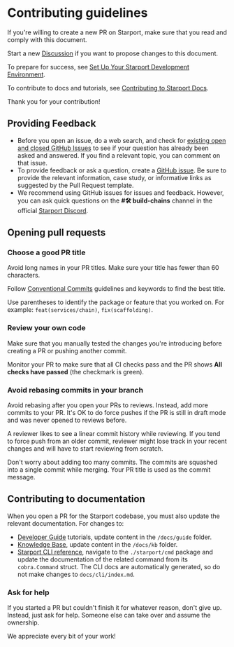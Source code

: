 # Contributing guidelines

If you're willing to create a new PR on Starport, make sure that you read and comply with this document.

Start a new [Discussion](https://github.com/tendermint/starport/discussions/new) if you want to propose changes to this document.

To prepare for success, see [Set Up Your Starport Development Environment](dev-env-setup.md).

To contribute to docs and tutorials, see [Contributing to Starport Docs](docs/contributing/index.md).

Thank you for your contribution!

## Providing Feedback

* Before you open an issue, do a web search, and check for [existing open and closed GitHub Issues](https://github.com/tendermint/starport/issues) to see if your question has already been asked and answered. If you find a relevant topic, you can comment on that issue.
* To provide feedback or ask a question, create a [GitHub issue](https://github.com/tendermint/starport/issues/new/choose). Be sure to provide the relevant information, case study, or informative links as suggested by the Pull Request template.
* We recommend using GitHub issues for issues and feedback. However, you can ask quick questions on the **#🛠️ build-chains** channel in the official [Starport Discord](https://discord.gg/H6wGTY8sxw).

## Opening pull requests

### Choose a good PR title

Avoid long names in your PR titles. Make sure your title has fewer than 60 characters.

Follow [Conventional Commits](https://www.conventionalcommits.org/en/v1.0.0/) guidelines and keywords to find the best title.

Use parentheses to identify the package or feature that you worked on. For example:  `feat(services/chain)`, `fix(scaffolding)`.

### Review your own code

Make sure that you manually tested the changes you're introducing before creating a PR or pushing another commit.

Monitor your PR to make sure that all CI checks pass and the PR shows **All checks have passed** (the checkmark is green).

### Avoid rebasing commits in your branch

Avoid rebasing after you open your PRs to reviews. Instead, add more commits to your PR. It's OK to do force pushes if the PR is still in draft mode and was never opened to reviews before.

A reviewer likes to see a linear commit history while reviewing. If you tend to force push from an older commit, reviewer might lose track in your recent changes and will have to start reviewing from scratch.

Don't worry about adding too many commits. The commits are squashed into a single commit while merging. Your PR title is used as the commit message.

## Contributing to documentation

When you open a PR for the Starport codebase, you must also update the relevant documentation. For changes to:

- [Developer Guide](https://docs.starport.network/guide/) tutorials, update content in the `/docs/guide` folder.
- [Knowledge Base](https://docs.starport.network/kb/), update content in the `/docs/kb` folder.
- [Starport CLI reference](https://github.com/tendermint/starport/blob/f668bba58c04318f98db8cac0c9e154fa7e7ea34/docs/cli/index.md), navigate to the `./starport/cmd` package and update the documentation of the related command from its `cobra.Command` struct. The CLI docs are automatically generated, so do not make changes to  `docs/cli/index.md`.

### Ask for help

If you started a PR but couldn't finish it for whatever reason, don't give up. Instead, just ask for help. Someone else can take over and assume the ownership.

We appreciate every bit of your work!


